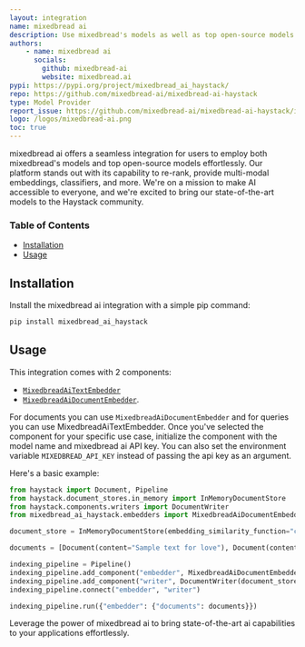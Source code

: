 ```yaml
---
layout: integration
name: mixedbread ai
description: Use mixedbread's models as well as top open-source models in seconds
authors:
    - name: mixedbread ai
      socials:
        github: mixedbread-ai
        website: mixedbread.ai
pypi: https://pypi.org/project/mixedbread_ai_haystack/
repo: https://github.com/mixedbread-ai/mixedbread-ai-haystack
type: Model Provider
report_issue: https://github.com/mixedbread-ai/mixedbread-ai-haystack/issues
logo: /logos/mixedbread-ai.png
toc: true
---
```



mixedbread ai offers a seamless integration for users to employ both mixedbread's models and top open-source models effortlessly. Our platform stands out with its capability to re-rank, provide multi-modal embeddings, classifiers, and more. We're on a mission to make AI accessible to everyone, and we're excited to bring our state-of-the-art models to the Haystack community.

### **Table of Contents**

- [Installation](#installation)
- [Usage](#usage)


## Installation

Install the mixedbread ai integration with a simple pip command:

```bash
pip install mixedbread_ai_haystack
```

## Usage

This integration comes with 2 components:
- [`MixedbreadAiTextEmbedder`](https://github.com/mixedbread-ai/mixedbread-ai-haystack/blob/main/mixedbread_ai_haystack/embedders/text_embedder.py)
- [`MixedbreadAiDocumentEmbedder`](https://github.com/mixedbread-ai/mixedbread-ai-haystack/blob/main/mixedbread_ai_haystack/embedders/document_embedder.py).

For documents you can use `MixedbreadAiDocumentEmbedder` and for queries you can use MixedbreadAiTextEmbedder. Once you've selected the component for your specific use case, initialize the component with the model name and mixedbread ai API key. You can also set the environment variable `MIXEDBREAD_API_KEY` instead of passing the api key as an argument.

Here's a basic example:

```python
from haystack import Document, Pipeline
from haystack.document_stores.in_memory import InMemoryDocumentStore
from haystack.components.writers import DocumentWriter
from mixedbread_ai_haystack.embedders import MixedbreadAiDocumentEmbedder

document_store = InMemoryDocumentStore(embedding_similarity_function="cosine")

documents = [Document(content="Sample text for love"), Document(content="and not for hate"), Document(content="Sample text for mixedbread ai integration")]

indexing_pipeline = Pipeline()
indexing_pipeline.add_component("embedder", MixedbreadAiDocumentEmbedder(api_key="MIXEDBREAD_API_KEY", model="UAE-Large-V1"))
indexing_pipeline.add_component("writer", DocumentWriter(document_store=document_store))
indexing_pipeline.connect("embedder", "writer")

indexing_pipeline.run({"embedder": {"documents": documents}})
```

Leverage the power of mixedbread ai to bring state-of-the-art ai capabilities to your applications effortlessly.
